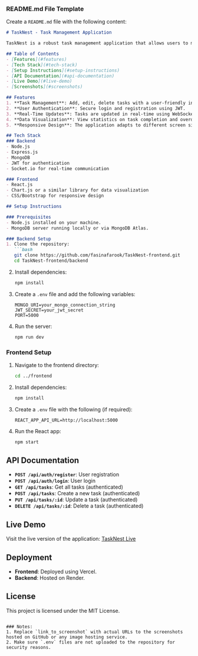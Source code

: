 ### README.md File Template

Create a `README.md` file with the following content:

```markdown
# TaskNest - Task Management Application

TaskNest is a robust task management application that allows users to manage their tasks efficiently, featuring user authentication, real-time updates, and data visualization. The application is fully responsive, ensuring seamless use across different devices.

## Table of Contents
- [Features](#features)
- [Tech Stack](#tech-stack)
- [Setup Instructions](#setup-instructions)
- [API Documentation](#api-documentation)
- [Live Demo](#live-demo)
- [Screenshots](#screenshots)

## Features
1. **Task Management**: Add, edit, delete tasks with a user-friendly interface.
2. **User Authentication**: Secure login and registration using JWT.
3. **Real-Time Updates**: Tasks are updated in real-time using WebSocket (Socket.io).
4. **Data Visualization**: View statistics on task completion and overdue tasks.
5. **Responsive Design**: The application adapts to different screen sizes and devices.

## Tech Stack
### Backend
- Node.js
- Express.js
- MongoDB
- JWT for authentication
- Socket.io for real-time communication

### Frontend
- React.js
- Chart.js or a similar library for data visualization
- CSS/Bootstrap for responsive design

## Setup Instructions

### Prerequisites
- Node.js installed on your machine.
- MongoDB server running locally or via MongoDB Atlas.

### Backend Setup
1. Clone the repository:
   ```bash
   git clone https://github.com/fasinafarook/TaskNest-frontend.git
   cd TaskNest-frontend/backend
   ```

2. Install dependencies:
   ```bash
   npm install
   ```

3. Create a `.env` file and add the following variables:
   ```env
   MONGO_URI=your_mongo_connection_string
   JWT_SECRET=your_jwt_secret
   PORT=5000
   ```

4. Run the server:
   ```bash
   npm run dev
   ```

### Frontend Setup
1. Navigate to the frontend directory:
   ```bash
   cd ../frontend
   ```

2. Install dependencies:
   ```bash
   npm install
   ```

3. Create a `.env` file with the following (if required):
   ```env
   REACT_APP_API_URL=http://localhost:5000
   ```

4. Run the React app:
   ```bash
   npm start
   ```

## API Documentation
- **`POST /api/auth/register`**: User registration
- **`POST /api/auth/login`**: User login
- **`GET /api/tasks`**: Get all tasks (authenticated)
- **`POST /api/tasks`**: Create a new task (authenticated)
- **`PUT /api/tasks/:id`**: Update a task (authenticated)
- **`DELETE /api/tasks/:id`**: Delete a task (authenticated)

## Live Demo
Visit the live version of the application: [TaskNest Live](https://task-nest-nine.vercel.app/)


## Deployment
- **Frontend**: Deployed using Vercel.
- **Backend**: Hosted on Render.

## License
This project is licensed under the MIT License.
```

### Notes:
1. Replace `link_to_screenshot` with actual URLs to the screenshots hosted on GitHub or any image hosting service.
2. Make sure `.env` files are not uploaded to the repository for security reasons.
```

